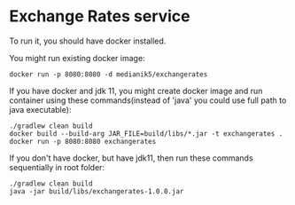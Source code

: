 # Exchange Rates service

To run it, you should have docker installed.

You might run existing docker image:
```
docker run -p 8080:8080 -d medianik5/exchangerates
```

If you have docker and jdk 11, you might create docker image and run container using these commands(instead of 'java' you could use full path to java executable):
```
./gradlew clean build
docker build --build-arg JAR_FILE=build/libs/*.jar -t exchangerates .
docker run -p 8080:8080 exchangerates
```
If you don't have docker, but have jdk11, then run these commands sequentially in root folder:
```
./gradlew clean build
java -jar build/libs/exchangerates-1.0.0.jar
```
